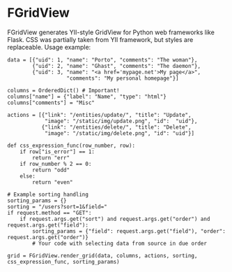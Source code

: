 FGridView
=========

FGridView generates YII-style GridView for Python web frameworks like Flask. CSS was partially taken from YII framework, but styles are replaceable.
Usage example:

    data = [{"uid": 1, "name": "Porto", "comments": "The woman"},
            {"uid": 2, "name": "Ghast", "comments": "The daemon"},
            {"uid": 3, "name": "<a href='mypage.net'>My page</a>", 
                       "comments": "My personal homepage"}]

    columns = OrderedDict() # Important!
    columns["name"] = {"label": "Name", "type": "html"}
    columns["comments"] = "Misc"

    actions = [{"link": "/entities/update/", "title": "Update",
                "image": "/static/img/update.png", "id":  "uid"},
               {"link": "/entities/delete/", "title": "Delete",
                "image": "/static/img/delete.png", "id": "uid"}]

    def css_expression_func(row_number, row):
        if row["is_error"] == 1:
            return "err"
        if row_number % 2 == 0:
            return "odd"
        else:
            return "even"

    # Example sorting handling
    sorting_params = {}
    sorting = "/users?sort=1&field="
    if request.method == "GET":
        if request.args.get("sort") and request.args.get("order") and request.args.get("field"):
            sorting_params = {"field": request.args.get("field"), "order": request.args.get("order")}
            # Your code with selecting data from source in due order

    grid = FGridView.render_grid(data, columns, actions, sorting, css_expression_func, sorting_params)
